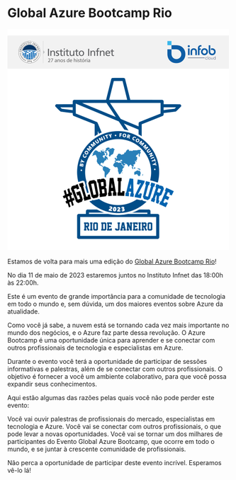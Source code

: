 # Global Azure Bootcamp Rio

![Global Azure Bootcamp Rio - Edição 2023](template.png)

Estamos de volta para mais uma edição do [Global Azure Bootcamp Rio](http://gabrio.azurewebsites.net/)!

No dia 11 de maio de 2023 estaremos juntos no Instituto Infnet das 18:00h às 22:00h.

Este é um evento de grande importância para a comunidade de tecnologia em todo o mundo e, sem dúvida, um dos maiores eventos sobre Azure da atualidade.

Como você já sabe, a nuvem está se tornando cada vez mais importante no mundo dos negócios, e o Azure faz parte dessa revolução. O Azure Bootcamp é uma oportunidade única para aprender e se conectar com outros profissionais de tecnologia e especialistas em Azure.

Durante o evento você terá a oportunidade de participar de sessões informativas e palestras, além de se conectar com outros profissionais. O objetivo é fornecer a você um ambiente colaborativo, para que você possa expandir seus conhecimentos.

Aqui estão algumas das razões pelas quais você não pode perder este evento:

Você vai ouvir palestras de profissionais do mercado, especialistas em tecnologia e Azure.
Você vai se conectar com outros profissionais, o que pode levar a novas oportunidades.
Você vai se tornar um dos milhares de participantes do Evento Global Azure Bootcamp, que ocorre em todo o mundo, e se juntar à crescente comunidade de profissionais.

Não perca a oportunidade de participar deste evento incrível. Esperamos vê-lo lá!
